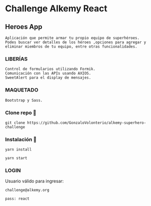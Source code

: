 # Challenge Alkemy React

## Heroes App

```
Aplicación que permite armar tu propio equipo de superhéroes.
Podes buscar ver detalles de los héroes ,opciones para agregar y eliminar miembros de tu equipo, entre otras funcionalidades.

```

### LIBERÍAS

```
Control de formularios utilizando Formik.
Comunicación con las APIs usando AXIOS.
SweetAlert para el display de mensajes.
```

### MAQUETADO

```
Bootstrap y Sass.
```

### Clone repo 🔧

```
git clone https://github.com/GonzaloVolonterio/alkemy-superhero-challenge
```

### Instalación 🔧

```
yarn install
```

```
yarn start
```

### LOGIN

Usuario válido para ingresar:

```
challenge@alkemy.org
```

```
pass: react
```
